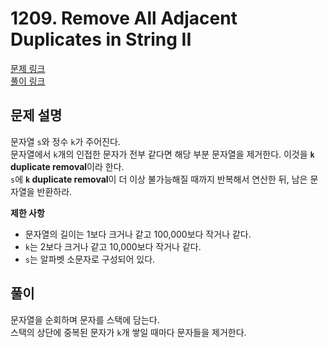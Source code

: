 # 1209. Remove All Adjacent Duplicates in String II
[문제 링크](https://leetcode.com/problems/remove-all-adjacent-duplicates-in-string-ii/ )  
[풀이 링크](LC1209.java )  

## 문제 설명
문자열 `s`와 정수 `k`가 주어진다.  
문자열에서 `k`개의 인접한 문자가 전부 같다면 해당 부분 문자열을 제거한다. 이것을 **`k` duplicate removal**이라 한다.  
`s`에 **`k` duplicate removal**이 더 이상 불가능해질 때까지 반복해서 연산한 뒤, 남은 문자열을 반환하라.  

**제한 사항**  
* 문자열의 길이는 1보다 크거나 같고 100,000보다 작거나 같다.  
* `k`는 2보다 크거나 같고 10,000보다 작거나 같다.  
* `s`는 알파벳 소문자로 구성되어 있다.  

## 풀이
문자열을 순회하며 문자를 스택에 담는다.  
스택의 상단에 중복된 문자가 `k`개 쌓일 때마다 문자들을 제거한다.  

